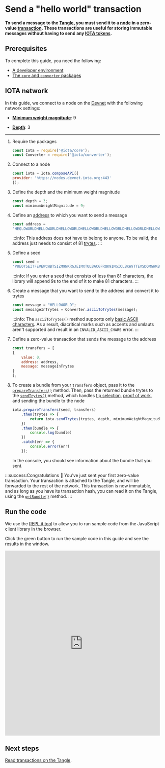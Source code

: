 # Send a "hello world" transaction

**To send a message to the [Tangle](root://getting-started/0.1/basics/the-tangle.md), you must send it to a [node](root://getting-started/0.1/basics/nodes.md) in a zero-value [transaction](root://getting-started/0.1/basics/transactions.md). These transactions are useful for storing immutable messages without having to send any [IOTA tokens](root://getting-started/0.1/basics/token.md).**

## Prerequisites

To complete this guide, you need the following:

- [A developer environment](../workshop/set-up-a-developer-environment.md)
- [The `core` and `converter` packages](../workshop/install-packages.md)

## IOTA network

In this guide, we connect to a node on the [Devnet](root://getting-started/0.1/references/iota-networks.md#devnet) with the following network settings:

- **[Minimum weight magnitude](root://getting-started/0.1/basics/minimum-weight-magnitude.md)**: 9

- **[Depth](root://getting-started/0.1/basics/depth.md)**: 3

---

1. Require the packages

    ```js
    const Iota = require('@iota/core');
    const Converter = require('@iota/converter');
    ```

2. Connect to a node

    ```js
    const iota = Iota.composeAPI({
    provider: 'https://nodes.devnet.iota.org:443'
    });
    ```

3. Define the depth and the minimum weight magnitude

    ```js
    const depth = 3;
    const minimumWeightMagnitude = 9;
    ```

4. Define an [address](root://getting-started/0.1/basics/addresses.md) to which you want to send a message

    ```js
    const address =
    'HEQLOWORLDHELLOWORLDHELLOWORLDHELLOWORLDHELLOWORLDHELLOWORLDHELLOWORLDHELLOWOR99D';
    ```

    :::info:
    This address does not have to belong to anyone. To be valid, the address just needs to consist of 81 [trytes](root://getting-started/0.1/basics/ternary.md).
    :::

5. Define a seed

    ```js
    const seed =
    'PUEOTSEITFEVEWCWBTSIZM9NKRGJEIMXTULBACGFRQK9IMGICLBKW9TTEVSDQMGWKBXPVCBMMCXWMNPDX';
    ```

    :::info:
    If you enter a seed that consists of less than 81 characters, the library will append 9s to the end of it to make 81 characters.
    :::

6. Create a message that you want to send to the address and convert it to trytes

    ```js
    const message = "HELLOWORLD";
    const messageInTrytes = Converter.asciiToTrytes(message);
    ```

    :::info:
    The `asciiToTrytes()` method supports only [basic ASCII characters](https://en.wikipedia.org/wiki/ASCII#Printable_characters). As a result, diacritical marks such as accents and umlauts aren't supported and result in an `INVALID_ASCII_CHARS` error.
    :::

6. Define a zero-value transaction that sends the message to the address

    ```js
    const transfers = [
    {
        value: 0,
        address: address,
        message: messageInTrytes
    }
    ];
    ```

7. To create a bundle from your `transfers` object, pass it to the [`prepareTransfers()`](https://github.com/iotaledger/iota.js/blob/next/api_reference.md#module_core.prepareTransfers) method. Then, pass the returned bundle trytes to the [`sendTrytes()`](https://github.com/iotaledger/iota.js/blob/next/api_reference.md#module_core.sendTrytes) method, which handles [tip selection](root://node-software/0.1/iri/concepts/tip-selection.md), [proof of work](root://getting-started/0.1/basics/proof-of-work.md), and sending the bundle to the node

    ```js
    iota.prepareTransfers(seed, transfers)
        .then(trytes => {
            return iota.sendTrytes(trytes, depth, minimumWeightMagnitude);
        })
        .then(bundle => {
            console.log(bundle)
        })
        .catch(err => {
            console.error(err)
        });
    ```

    In the console, you should see information about the bundle that you sent.

:::success:Congratulations :tada:
You've just sent your first zero-value transaction. Your transaction is attached to the Tangle, and will be forwarded to the rest of the network. This transaction is now immutable, and as long as you have its transaction hash, you can read it on the Tangle, using the [`getBundle()`](https://github.com/iotaledger/iota.js/blob/next/api_reference.md#coregetbundletailtransactionhash-callback) method.
:::

## Run the code

We use the [REPL.it tool](https://repl.it) to allow you to run sample code from the JavaScript client library in the browser.

Click the green button to run the sample code in this guide and see the results in the window.

<iframe height="600px" width="100%" src="https://repl.it/@jake91/Send-a-hello-world-transaction?lite=true" scrolling="no" frameborder="no" allowtransparency="true" allowfullscreen="true" sandbox="allow-forms allow-pointer-lock allow-popups allow-same-origin allow-scripts allow-modals"></iframe>

## Next steps

[Read transactions on the Tangle](../workshop/transfer-iota-tokens.md).

